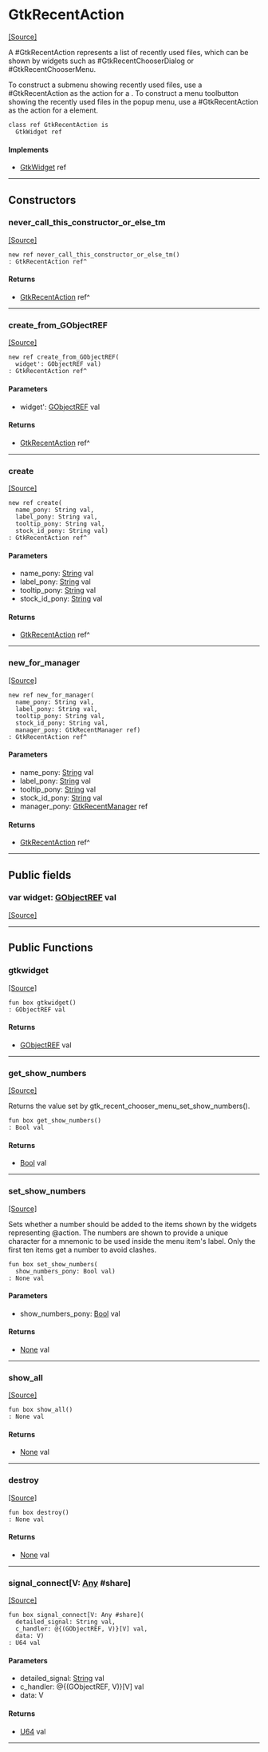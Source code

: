 # GtkRecentAction
<span class="source-link">[[Source]](src/gtk3/GtkRecentAction.md#L6)</span>

A #GtkRecentAction represents a list of recently used files, which
can be shown by widgets such as #GtkRecentChooserDialog or
#GtkRecentChooserMenu.

To construct a submenu showing recently used files, use a #GtkRecentAction
as the action for a <menuitem>. To construct a menu toolbutton showing
the recently used files in the popup menu, use a #GtkRecentAction as the
action for a <toolitem> element.


```pony
class ref GtkRecentAction is
  GtkWidget ref
```

#### Implements

* [GtkWidget](gtk3-GtkWidget.md) ref

---

## Constructors

### never_call_this_constructor_or_else_tm
<span class="source-link">[[Source]](src/gtk3/GtkRecentAction.md#L20)</span>


```pony
new ref never_call_this_constructor_or_else_tm()
: GtkRecentAction ref^
```

#### Returns

* [GtkRecentAction](gtk3-GtkRecentAction.md) ref^

---

### create_from_GObjectREF
<span class="source-link">[[Source]](src/gtk3/GtkRecentAction.md#L23)</span>


```pony
new ref create_from_GObjectREF(
  widget': GObjectREF val)
: GtkRecentAction ref^
```
#### Parameters

*   widget': [GObjectREF](gtk3-..-gobject-GObjectREF.md) val

#### Returns

* [GtkRecentAction](gtk3-GtkRecentAction.md) ref^

---

### create
<span class="source-link">[[Source]](src/gtk3/GtkRecentAction.md#L27)</span>


```pony
new ref create(
  name_pony: String val,
  label_pony: String val,
  tooltip_pony: String val,
  stock_id_pony: String val)
: GtkRecentAction ref^
```
#### Parameters

*   name_pony: [String](builtin-String.md) val
*   label_pony: [String](builtin-String.md) val
*   tooltip_pony: [String](builtin-String.md) val
*   stock_id_pony: [String](builtin-String.md) val

#### Returns

* [GtkRecentAction](gtk3-GtkRecentAction.md) ref^

---

### new_for_manager
<span class="source-link">[[Source]](src/gtk3/GtkRecentAction.md#L30)</span>


```pony
new ref new_for_manager(
  name_pony: String val,
  label_pony: String val,
  tooltip_pony: String val,
  stock_id_pony: String val,
  manager_pony: GtkRecentManager ref)
: GtkRecentAction ref^
```
#### Parameters

*   name_pony: [String](builtin-String.md) val
*   label_pony: [String](builtin-String.md) val
*   tooltip_pony: [String](builtin-String.md) val
*   stock_id_pony: [String](builtin-String.md) val
*   manager_pony: [GtkRecentManager](gtk3-GtkRecentManager.md) ref

#### Returns

* [GtkRecentAction](gtk3-GtkRecentAction.md) ref^

---

## Public fields

### var widget: [GObjectREF](gtk3-..-gobject-GObjectREF.md) val
<span class="source-link">[[Source]](src/gtk3/GtkRecentAction.md#L17)</span>



---

## Public Functions

### gtkwidget
<span class="source-link">[[Source]](src/gtk3/GtkRecentAction.md#L19)</span>


```pony
fun box gtkwidget()
: GObjectREF val
```

#### Returns

* [GObjectREF](gtk3-..-gobject-GObjectREF.md) val

---

### get_show_numbers
<span class="source-link">[[Source]](src/gtk3/GtkRecentAction.md#L34)</span>


Returns the value set by gtk_recent_chooser_menu_set_show_numbers().


```pony
fun box get_show_numbers()
: Bool val
```

#### Returns

* [Bool](builtin-Bool.md) val

---

### set_show_numbers
<span class="source-link">[[Source]](src/gtk3/GtkRecentAction.md#L40)</span>


Sets whether a number should be added to the items shown by the
widgets representing @action. The numbers are shown to provide
a unique character for a mnemonic to be used inside the menu item's
label. Only the first ten items get a number to avoid clashes.


```pony
fun box set_show_numbers(
  show_numbers_pony: Bool val)
: None val
```
#### Parameters

*   show_numbers_pony: [Bool](builtin-Bool.md) val

#### Returns

* [None](builtin-None.md) val

---

### show_all
<span class="source-link">[[Source]](src/gtk3/GtkWidget.md#L4)</span>


```pony
fun box show_all()
: None val
```

#### Returns

* [None](builtin-None.md) val

---

### destroy
<span class="source-link">[[Source]](src/gtk3/GtkWidget.md#L7)</span>


```pony
fun box destroy()
: None val
```

#### Returns

* [None](builtin-None.md) val

---

### signal_connect\[V: [Any](builtin-Any.md) #share\]
<span class="source-link">[[Source]](src/gtk3/GtkWidget.md#L10)</span>


```pony
fun box signal_connect[V: Any #share](
  detailed_signal: String val,
  c_handler: @{(GObjectREF, V)}[V] val,
  data: V)
: U64 val
```
#### Parameters

*   detailed_signal: [String](builtin-String.md) val
*   c_handler: @{(GObjectREF, V)}[V] val
*   data: V

#### Returns

* [U64](builtin-U64.md) val

---

